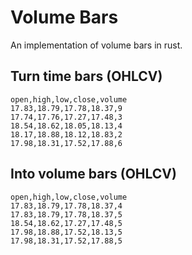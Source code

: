 # Volume Bars

An implementation of volume bars in rust.

## Turn time bars (OHLCV)

```csv
open,high,low,close,volume
17.83,18.79,17.78,18.37,9
17.74,17.76,17.27,17.48,3
18.54,18.62,18.05,18.13,4
18.17,18.88,18.12,18.83,2
17.98,18.31,17.52,17.88,6
```

## Into volume bars (OHLCV)

```csv
open,high,low,close,volume
17.83,18.79,17.78,18.37,4
17.83,18.79,17.78,18.37,5
18.54,18.62,17.27,17.48,5
17.98,18.88,17.52,18.13,5
17.98,18.31,17.52,17.88,5
```

